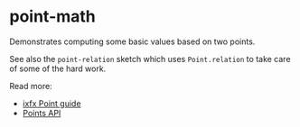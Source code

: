 # point-math

Demonstrates computing some basic values based on two points.

See also the `point-relation` sketch which uses `Point.relation` to take care of some of the hard work.

Read more:
* [ixfx Point guide](https://ixfx.fun/geometry/shapes/point/)
* [Points API](https://api.ixfx.fun/_ixfx/geometry/Points/)